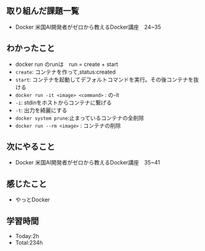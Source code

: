 ## 取り組んだ課題一覧
- Docker 米国AI開発者がゼロから教えるDocker講座　24~35
  
## わかったこと
- docker run のrunは　run = create + start
- `create`: コンテナを作って,status:created
- `start`: コンテナを起動してデフォルトコマンドを実行。その後コンテナを抜ける
- `docker run -it <image> <command>` : の-it
- `-i`: stdinをホストからコンテナに繋げる
- `-t`: 出力を綺麗にする
- `docker system prune`:止まっているコンテナの全削除
- `docker run --rm <image>` : コンテナの削除
## 次にやること
- Docker 米国AI開発者がゼロから教えるDocker講座　35~41
  
## 感じたこと
- やっとDocker
  
## 学習時間
- Today:2h
- Total:234h
